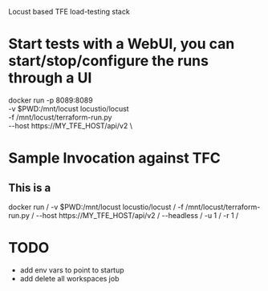 Locust based TFE load-testing stack


# Start tests with a WebUI, you can start/stop/configure the runs through a UI
docker run -p 8089:8089 \
    -v $PWD:/mnt/locust locustio/locust \
    -f /mnt/locust/terraform-run.py \
    --host https://MY_TFE_HOST/api/v2 \

# Sample Invocation against TFC
## This is a
docker run /
    -v $PWD:/mnt/locust locustio/locust /
    -f /mnt/locust/terraform-run.py /
    --host https://MY_TFE_HOST/api/v2 /
    --headless /
    -u 1 /
    -r 1 /



# TODO
- add env vars to point to startup
- add delete all workspaces job